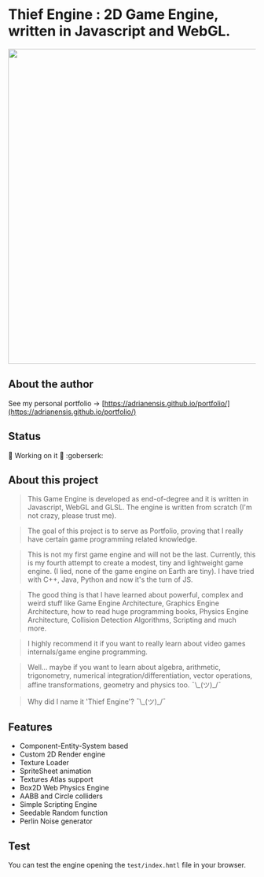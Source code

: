 # Thief Engine : 2D Game Engine, written in Javascript and WebGL.

<!-- ![logo](thief-logo.png) -->
<img src ="thief-logo.png" width="640px" />


## About the author

See my personal portfolio →
[https://adrianensis.github.io/portfolio/](https://adrianensis.github.io/portfolio/)

## Status

:construction: Working on it :construction: :goberserk:

## About this project

>This Game Engine is developed as end-of-degree and it is written in Javascript, WebGL and GLSL. The engine is written from scratch (I'm not crazy, please trust me).

>The goal of this project is to serve as Portfolio, proving that I really have certain game programming related knowledge.

>This is not my first game engine and will not be the last. Currently, this is my fourth attempt to create a modest, tiny and lightweight game engine. (I lied, none of the game engine on Earth are tiny). I have tried with C++, Java, Python and now it's the turn of JS.

>The good thing is that I have learned about powerful, complex and weird stuff like Game Engine Architecture, Graphics Engine Architecture, how to read huge programming books, Physics Engine Architecture, Collision Detection Algorithms, Scripting and much more.

>I highly recommend it if you want to really learn about video games internals/game engine programming.

>Well... maybe if you want to learn about algebra, arithmetic, trigonometry, numerical integration/differentiation, vector operations, affine transformations, geometry and physics too. ¯\\\_(ツ)_/¯

>Why did I name it 'Thief Engine'? ¯\\\_(ツ)_/¯


## Features

* Component-Entity-System based
* Custom 2D Render engine
* Texture Loader
* SpriteSheet animation
* Textures Atlas support
* Box2D Web Physics Engine
* AABB and Circle colliders
* Simple Scripting Engine
* Seedable Random function
* Perlin Noise generator

## Test

You can test the engine opening the `test/index.hmtl` file in your browser.

